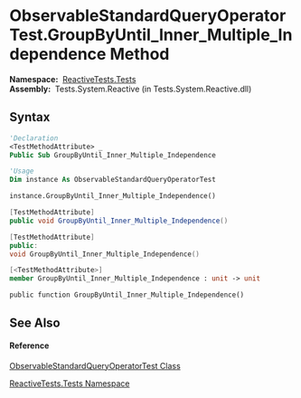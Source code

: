 # ObservableStandardQueryOperatorTest.GroupByUntil\_Inner\_Multiple\_Independence Method

**Namespace:**  [ReactiveTests.Tests](ReactiveTests.Tests\ReactiveTests.Tests.md)  
**Assembly:**  Tests.System.Reactive (in Tests.System.Reactive.dll)

## Syntax

```vb
'Declaration
<TestMethodAttribute> _
Public Sub GroupByUntil_Inner_Multiple_Independence
```

```vb
'Usage
Dim instance As ObservableStandardQueryOperatorTest

instance.GroupByUntil_Inner_Multiple_Independence()
```

```csharp
[TestMethodAttribute]
public void GroupByUntil_Inner_Multiple_Independence()
```

```c++
[TestMethodAttribute]
public:
void GroupByUntil_Inner_Multiple_Independence()
```

```fsharp
[<TestMethodAttribute>]
member GroupByUntil_Inner_Multiple_Independence : unit -> unit 
```

```jscript
public function GroupByUntil_Inner_Multiple_Independence()
```

## See Also

#### Reference

[ObservableStandardQueryOperatorTest Class](ObservableStandardQueryOperatorTest\ObservableStandardQueryOperatorTest.md)

[ReactiveTests.Tests Namespace](ReactiveTests.Tests\ReactiveTests.Tests.md)




